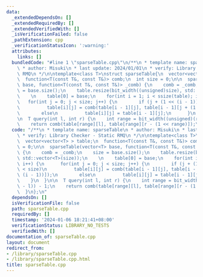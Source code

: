 ```yaml
---
data:
  _extendedDependsOn: []
  _extendedRequiredBy: []
  _extendedVerifiedWith: []
  _isVerificationFailed: false
  _pathExtension: cpp
  _verificationStatusIcon: ':warning:'
  attributes:
    links: []
  bundledCode: "#line 1 \"sparseTable.cpp\"\n/**\n * template name: sparseTable\n\
    \ * author: Misuki\n * last update: 2024/01/01\n * verify: Library Checker - Static\
    \ RMQ\n */\n\ntemplate<class T>\nstruct sparseTable{\n  vector<vector<T> > table;\n\
    \  function<T(const T&, const T&)> comb;\n  int size = 0;\n\n  sparseTable(vector<T>\
    \ base, function<T(const T&, const T&)> _comb) {\n    comb = _comb;\n    size\
    \ = base.size();\n    table.resize(bit_width((unsigned)size), std::vector<T>(size));\n\
    \    \n    table[0] = base;\n    for(int i = 1; i < ssize(table); i++) {\n   \
    \   for(int j = 0; j < size; j++) {\n        if (j + (1 << (i - 1)) < size)\n\
    \          table[i][j] = comb(table[i - 1][j], table[i - 1][j + (1 << (i - 1))]);\n\
    \        else\n          table[i][j] = table[i - 1][j];\n      }\n    }\n  }\n\
    \n  T query(int l, int r) {\n    int range = bit_width((unsigned)(r - l)) - 1;\n\
    \    return comb(table[range][l], table[range][r - (1 << range)]);\n  }\n};\n"
  code: "/**\n * template name: sparseTable\n * author: Misuki\n * last update: 2024/01/01\n\
    \ * verify: Library Checker - Static RMQ\n */\n\ntemplate<class T>\nstruct sparseTable{\n\
    \  vector<vector<T> > table;\n  function<T(const T&, const T&)> comb;\n  int size\
    \ = 0;\n\n  sparseTable(vector<T> base, function<T(const T&, const T&)> _comb)\
    \ {\n    comb = _comb;\n    size = base.size();\n    table.resize(bit_width((unsigned)size),\
    \ std::vector<T>(size));\n    \n    table[0] = base;\n    for(int i = 1; i < ssize(table);\
    \ i++) {\n      for(int j = 0; j < size; j++) {\n        if (j + (1 << (i - 1))\
    \ < size)\n          table[i][j] = comb(table[i - 1][j], table[i - 1][j + (1 <<\
    \ (i - 1))]);\n        else\n          table[i][j] = table[i - 1][j];\n      }\n\
    \    }\n  }\n\n  T query(int l, int r) {\n    int range = bit_width((unsigned)(r\
    \ - l)) - 1;\n    return comb(table[range][l], table[range][r - (1 << range)]);\n\
    \  }\n};\n"
  dependsOn: []
  isVerificationFile: false
  path: sparseTable.cpp
  requiredBy: []
  timestamp: '2024-01-06 18:21:41+08:00'
  verificationStatus: LIBRARY_NO_TESTS
  verifiedWith: []
documentation_of: sparseTable.cpp
layout: document
redirect_from:
- /library/sparseTable.cpp
- /library/sparseTable.cpp.html
title: sparseTable.cpp
---
```

